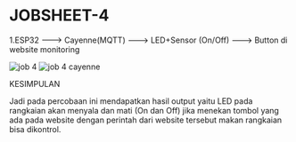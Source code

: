 # JOBSHEET-4

1.ESP32 ---> Cayenne(MQTT) ---> LED+Sensor (On/Off) ---> Button di website monitoring

![job 4](https://user-images.githubusercontent.com/121847212/210991878-7dd5a039-0379-4ba0-988b-7dbfd6f2c1c4.jpeg)
![job 4 cayenne](https://user-images.githubusercontent.com/121847212/210991945-2cc743b1-679e-4ea6-8186-24cd4775de10.jpeg)

KESIMPULAN

Jadi pada percobaan ini mendapatkan hasil output yaitu LED pada rangkaian akan menyala dan mati (On dan Off) jika menekan tombol yang ada pada website 
dengan perintah dari website tersebut makan rangkaian bisa dikontrol.
